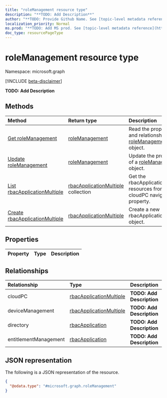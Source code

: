 ```yaml
---
title: "roleManagement resource type"
description: "**TODO: Add Description**"
author: "**TODO: Provide Github Name. See [topic-level metadata reference](https://msgo.azurewebsites.net/add/document/guidelines/metadata.html#topic-level-metadata)**"
localization_priority: Normal
ms.prod: "**TODO: Add MS prod. See [topic-level metadata reference](https://msgo.azurewebsites.net/add/document/guidelines/metadata.html#topic-level-metadata)**"
doc_type: resourcePageType
---
```


# roleManagement resource type

Namespace: microsoft.graph

[!INCLUDE [beta-disclaimer](../../includes/beta-disclaimer.md)]

**TODO: Add Description**

## Methods
|Method|Return type|Description|
|:---|:---|:---|
|[Get roleManagement](../api/intune-rolemanagement-get.md)|[roleManagement](../resources/intune-rolemanagement.md)|Read the properties and relationships of a [roleManagement](../resources/intune-rolemanagement.md) object.|
|[Update roleManagement](../api/intune-rolemanagement-update.md)|[roleManagement](../resources/intune-rolemanagement.md)|Update the properties of a [roleManagement](../resources/intune-rolemanagement.md) object.|
|[List rbacApplicationMultiple](../api/intune-rolemanagement-list-cloudpc.md)|[rbacApplicationMultiple](../resources/rbacapplicationmultiple.md) collection|Get the rbacApplicationMultiple resources from the cloudPC navigation property.|
|[Create rbacApplicationMultiple](../api/intune-rolemanagement-post-cloudpc.md)|[rbacApplicationMultiple](../resources/rbacapplicationmultiple.md)|Create a new rbacApplicationMultiple object.|

## Properties
|Property|Type|Description|
|:---|:---|:---|

## Relationships
|Relationship|Type|Description|
|:---|:---|:---|
|cloudPC|[rbacApplicationMultiple](../resources/rbacapplicationmultiple.md)|**TODO: Add Description**|
|deviceManagement|[rbacApplicationMultiple](../resources/rbacapplicationmultiple.md)|**TODO: Add Description**|
|directory|[rbacApplication](../resources/rbacapplication.md)|**TODO: Add Description**|
|entitlementManagement|[rbacApplication](../resources/rbacapplication.md)|**TODO: Add Description**|

## JSON representation
The following is a JSON representation of the resource.
<!-- {
  "blockType": "resource",
  "keyProperty": "id",
  "@odata.type": "microsoft.graph.roleManagement",
  "openType": false
}
-->
``` json
{
  "@odata.type": "#microsoft.graph.roleManagement"
}
```

